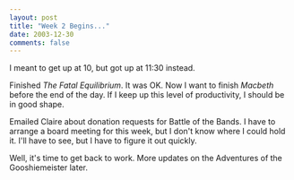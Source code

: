 ```yaml
---
layout: post
title: "Week 2 Begins..."
date: 2003-12-30
comments: false
---
```

I meant to get up at 10, but got up at 11:30 instead.




Finished _The Fatal Equilibrium_. It was OK. Now I want to finish _Macbeth_
before the end of the day. If I keep up this level of productivity, I should
be in good shape.




Emailed Claire about donation requests for Battle of the Bands. I have to
arrange a board meeting for this week, but I don't know where I could hold it.
I'll have to see, but I have to figure it out quickly.




Well, it's time to get back to work. More updates on the Adventures of the
Gooshiemeister later.
